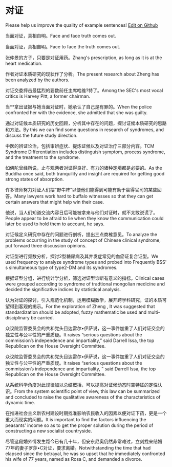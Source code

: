 # 对证

Please help us improve the quality of example sentences! [Edit on Github](https://github.com/jiyushe/jiyu-example-sentence-source/blob/main/chinese/duizheng.md)

<p><span class="chinese">当面对证，真相自明。</span><span class="english">Face and face truth comes out.</span></p>

<p><span class="chinese">当面对证，真相自明。</span><span class="english">Face to face the truth comes out.</span></p>

<p><span class="chinese">张仲景的方子，只要是对证用药。</span><span class="english">Zhang's prescription, as long as it is at the heart medication.</span></p>

<p><span class="chinese">作者对证本质研究的现状作了分析。</span><span class="english">The present research about Zheng has been analyzed by the authors.</span></p>

<p><span class="chinese">对证交委抨击最猛烈的要数前任主席哈维?特了。</span><span class="english">Among the SEC's most vocal critics is Harvey Pitt, a former chairman.</span></p>

<p><span class="chinese">当**拿出证据与她当面对证时，她承认了自己是有罪的。</span><span class="english">When the police confronted her with the evidence, she admitted that she was guilty.</span></p>

<p><span class="chinese">通过对证候本质研究的历史回顾，分析其中存在的问题，探讨证候本质研究的思路和方法。</span><span class="english">By this we can find some questions in research of syndromes, and discuss the future study direction.</span></p>

<p><span class="chinese">中医的辨证论治，包括审辨症状、提炼证候以及对证治疗三部分内容。</span><span class="english">TCM Syndrome Differentiation includes distinguish symptom, process syndrome, and the treatment to the syndrome.</span></p>

<p><span class="chinese">如佛陀曾经所说，止与观两者对证得良好、有力的诸种定境都是必要的。</span><span class="english">As the Buddha once said, both tranquility and insight are required for getting good strong states of absorption.</span></p>

<p><span class="chinese">许多律师努力对证人们摆“野牛阵”以便他们能得到可能有助于赢得官司的某些回答。</span><span class="english">Many lawyers work hard to buffalo witnesses so that they can get certain answers that might help win their case.</span></p>

<p><span class="chinese">他说，当人们知道交流内容日后可能被拿来与他们对证时，就不太敢说谎了。</span><span class="english">People appear to be afraid to lie when they know the communication could later be used to hold them to account, he says.</span></p>

<p><span class="chinese">对证候定义研究中存在的问题进行剖析，提出三点商榷意见。</span><span class="english">To analyze the problems occurring in the study of concept of Chinese clinical syndrome, put forward three discussion opinions.</span></p>

<p><span class="chinese">对证型进行频数分析，探讨2型糖尿病及其并发症常见的血瘀证复合证型。</span><span class="english">We used frequency to analyze syndrome types and probed into Frequently BSS' s simultaneous type of type2-DM and its syndromes.</span></p>

<p><span class="chinese">根据证型分组，进行统计学分析，筛选对证型诊断有意义的指标。</span><span class="english">Clinical cases were grouped according to syndrome of tradtional mongolian medicine and decided the significative indices by statistical analysis.</span></p>

<p><span class="chinese">认为对证的探讨，引入规范化机制，运用模糊数学，展开跨学科研究，证的本质可望得到客观的揭示。</span><span class="english">For the exploration of Zheng , It was suggested that standardization should be adopted, fuzzy mathematic be used and multi-disciplinary be carried.</span></p>

<p><span class="chinese">众议院监管委员会的共和党头目达雷尔•伊萨说，这一事件加重了人们对证交会的独立性与公平性的严重质疑。</span><span class="english">It raises “serious questions about the commission’s independence and impartiality,” said Darrell Issa, the top Republican on the House Oversight Committee.</span></p>

<p><span class="chinese">众议院监管委员会的共和党头目达雷尔•伊萨说，这一事件加重了人们对证交会的独立性与公平性的严重质疑。</span><span class="english">It raises “serious questions about the commission’s independence and impartiality, ” said Darrell Issa, the top Republican on the House Oversight Committee.</span></p>

<p><span class="chinese">从系统科学角度对此规律加以总结概括，可以提高对证候动态时空特征的定性认识。</span><span class="english">From the system scientific point of view, this law can be summarized and concluded to raise the qualitative awareness of the characteristics of dynamic time.</span></p>

<p><span class="chinese">在推进社会主义新农村建设时期找准影响农民收入的因素以便对证下药，更是一个重大而现实的问题。</span><span class="english">It is important to find the factors influencing the peasants' income so as to get the proper solution during the period of constructing a new socialist countryside.</span></p>

<p><span class="chinese">尽管这段婚外情发生距今已有几十年，但安东尼奥仍然非常难过，立刻找来结婚77年的妻子罗莎•C对证，要求离婚。</span><span class="english">Notwithstanding the time that had elapsed since the betrayal, he was so upset that he immediately confronted his wife of 77 years, named as Rosa C, and demanded a divorce.</span></p>

